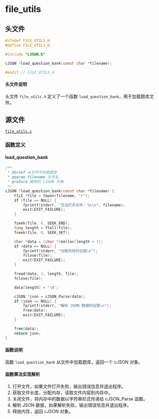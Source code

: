 # file_utils

## 头文件
```c
#ifndef FILE_UTILS_H
#define FILE_UTILS_H

#include "cJSON.h"

cJSON *load_question_bank(const char *filename);

#endif // FILE_UTILS_H
```

#### 头文件说明

头文件 `file_utils.h` 定义了一个函数 `load_question_bank`，用于加载题库文件。

## 源文件
[`file_utils.c`](../../src/file_utils.c)

### 函数定义
#### load_question_bank
```c
/**
 * @brief 从文件中加载题库
 * @param filename 文件名
 * @return 题库的 cJSON 对象
 */
cJSON *load_question_bank(const char *filename) {
    FILE *file = fopen(filename, "r");
    if (file == NULL) {
        fprintf(stderr, "无法打开文件: %s\n", filename);
        exit(EXIT_FAILURE);
    }

    fseek(file, 0, SEEK_END);
    long length = ftell(file);
    fseek(file, 0, SEEK_SET);

    char *data = (char *)malloc(length + 1);
    if (data == NULL) {
        fprintf(stderr, "分配内存时出错\n");
        fclose(file);
        exit(EXIT_FAILURE);
    }

    fread(data, 1, length, file);
    fclose(file);

    data[length] = '\0';

    cJSON *json = cJSON_Parse(data);
    if (json == NULL) {
        fprintf(stderr, "解析 JSON 数据时出错\n");
        free(data);
        exit(EXIT_FAILURE);
    }

    free(data);
    return json;
}
```

#### 函数说明

函数 `load_question_bank` 从文件中加载题库，返回一个 cJSON 对象。

#### 函数算法实现解析

1. 打开文件，如果文件打开失败，输出错误信息并退出程序。
2. 获取文件长度，分配内存，读取文件内容到内存中。
3. 关闭文件，将内存中的数据以字符串形式传递给 cJSON_Parse 函数。
4. 解析 JSON 数据，如果解析失败，输出错误信息并退出程序。
5. 释放内存，返回 cJSON 对象。